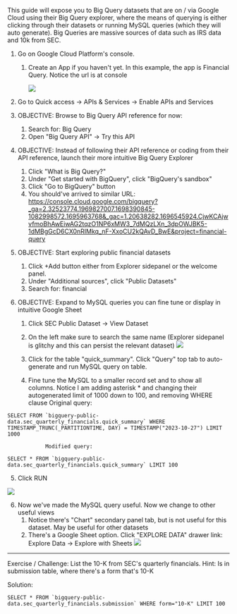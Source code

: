 
This guide will expose you to Big Query datasets that are on / via Google Cloud using their Big Query explorer, where the means of querying is either clicking through their datasets or running MySQL queries (which they will auto generate). Big Queries are massive sources of data such as IRS data and 10k from SEC.


1. Go on Google Cloud Platform's console.
	1. Create an App if you haven't yet. 
	   In this example, the app is Financial Query. Notice the url is at console
	   
	   ![](https://i.imgur.com/b5jYSsN.png)


2. Go to Quick access -> APIs & Services -> Enable APIs and Services
3. OBJECTIVE: Browse to Big Query API reference for now:
	1. Search for: Big Query
	2. Open "Big Query API" -> Try this API
4. OBJECTIVE: Instead of following their API reference or coding from their API reference, launch their more intuitive Big Query Explorer
	1. Click "What is Big Query?"
	2. Under "Get started with BigQuery", click "BigQuery's sandbox"
	3. Click "Go to BigQuery" button
	4. You should've arrived to similar URL:
	   https://console.cloud.google.com/bigquery?_ga=2.32523774.1969827007.1698390845-1082998572.1695963768&_gac=1.20638282.1696545924.CjwKCAjwvfmoBhAwEiwAG2tqzO1NP6xMW3_7dMQzLXn_3dpOWJBK5-1dMBgGcD6CX0nRIMkq_nF-XxoCU2kQAvD_BwE&project=financial-query
5. OBJECTIVE: Start exploring public financial datasets
	1. Click +Add button either from Explorer sidepanel or the welcome panel.
	2. Under "Additional sources", click "Public Datasets"
	3. Search for: financial
6. OBJECTIVE: Expand to MySQL queries you can fine tune or display in intuitive Google Sheet
	1. Click SEC Public Dataset -> View Dataset
	2. On the left make sure to search the same name (Explorer sidepanel is glitchy and this can persist the relevant dataset)
	   ![](https://i.imgur.com/x4kznHr.png)

	3. Click for the table "quick_summary". Click "Query" top tab to auto-generate and run MySQL query on table.
	4. Fine tune the MySQL to a smaller record set and to show all columns. Notice I am adding asterisk \* and changing their autogenerated limit of 1000 down to 100, and removing WHERE clause
			Original query: 

```
SELECT FROM `bigquery-public-data.sec_quarterly_financials.quick_summary` WHERE TIMESTAMP_TRUNC(_PARTITIONTIME, DAY) = TIMESTAMP("2023-10-27") LIMIT 1000
```
			


				Modified query:
```
SELECT * FROM `bigquery-public-data.sec_quarterly_financials.quick_summary` LIMIT 100
```


5. Click RUN


![](https://i.imgur.com/OsObT32.png)



6. Now we've made the MySQL query useful. Now we change to other useful views
	1. Notice there's "Chart" secondary panel tab, but is not useful for this dataset. May be useful for other datasets
	2. There's a Google Sheet option. Click "EXPLORE DATA" drawer link: Explore Data -> Explore with Sheets 
	   ![](https://i.imgur.com/yrcCkjW.png)


----


Exercise / Challenge: 
List the 10-K from SEC's quarterly financials. Hint: Is in submission table, where there's a form that's 10-K

Solution:
```
SELECT * FROM `bigquery-public-data.sec_quarterly_financials.submission` WHERE form="10-K" LIMIT 100
```